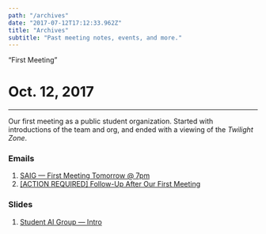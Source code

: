 ```yaml
---
path: "/archives"
date: "2017-07-12T17:12:33.962Z"
title: "Archives"
subtitle: "Past meeting notes, events, and more."
---
```


<div class="permalinkPage__subtitle">&ldquo;First Meeting&rdquo;</div>

# Oct. 12, 2017

---

Our first meeting as a public student organization. Started with introductions of the team and org, and ended with a viewing of the _Twilight Zone_.

### Emails

1. [SAIG — First Meeting Tomorrow @ 7pm](http://stanfordai.group/12-10-17/email-1.html)
2. [[ACTION REQUIRED] Follow-Up After Our First Meeting](http://stanfordai.group/12-10-17/email-2.html)

### Slides

1. [Student AI Group — Intro](/12-10-17/student-ai-group-intro.pdf)